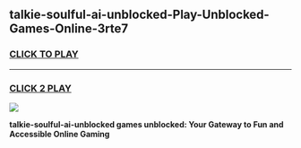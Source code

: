 
## talkie-soulful-ai-unblocked-Play-Unblocked-Games-Online-3rte7
<h3>
<a href="https://premium76.site?title=talkie-soulful-ai-unblocked&ref=24A">CLICK TO PLAY</a></h3>
<hr>

<h3>
<a href="https://premium76.site?title=talkie-soulful-ai-unblocked&ref=24A">CLICK 2 PLAY</a>
  
</h3>

<a href="https://premium76.site?title=talkie-soulful-ai-unblocked&ref=24A"><img src="https://clearcache.store/games.png"></a>


**talkie-soulful-ai-unblocked games unblocked: Your Gateway to Fun and Accessible Online Gaming**
